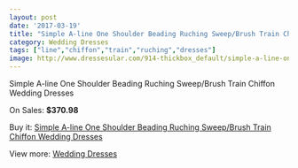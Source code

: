 ```yaml
---
layout: post
date: '2017-03-19'
title: "Simple A-line One Shoulder Beading Ruching Sweep/Brush Train Chiffon Wedding Dresses"
category: Wedding Dresses
tags: ["line","chiffon","train","ruching","dresses"]
image: http://www.dressesular.com/914-thickbox_default/simple-a-line-one-shoulder-beading-ruching-sweep-brush-train-chiffon-wedding-dresses.jpg
---
```

Simple A-line One Shoulder Beading Ruching Sweep/Brush Train Chiffon Wedding Dresses

On Sales: **$370.98**
<a href="https://www.dressesular.com/wedding-dresses/264-simple-a-line-one-shoulder-beading-ruching-sweep-brush-train-chiffon-wedding-dresses.html"><amp-img layout="responsive" width="600" height="600" src="//www.dressesular.com/914-thickbox_default/simple-a-line-one-shoulder-beading-ruching-sweep-brush-train-chiffon-wedding-dresses.jpg" alt="Simple A-line One Shoulder Beading Ruching Sweep/Brush Train Chiffon Wedding Dresses 0" /></a>
<a href="https://www.dressesular.com/wedding-dresses/264-simple-a-line-one-shoulder-beading-ruching-sweep-brush-train-chiffon-wedding-dresses.html"><amp-img layout="responsive" width="600" height="600" src="//www.dressesular.com/915-thickbox_default/simple-a-line-one-shoulder-beading-ruching-sweep-brush-train-chiffon-wedding-dresses.jpg" alt="Simple A-line One Shoulder Beading Ruching Sweep/Brush Train Chiffon Wedding Dresses 1" /></a>

Buy it: [Simple A-line One Shoulder Beading Ruching Sweep/Brush Train Chiffon Wedding Dresses](https://www.dressesular.com/wedding-dresses/264-simple-a-line-one-shoulder-beading-ruching-sweep-brush-train-chiffon-wedding-dresses.html "Simple A-line One Shoulder Beading Ruching Sweep/Brush Train Chiffon Wedding Dresses")

View more: [Wedding Dresses](https://www.dressesular.com/3-wedding-dresses "Wedding Dresses")